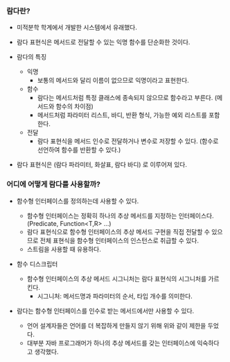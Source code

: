 
### 람다란?

- 미적분학 학계에서 개발한 시스템에서 유래했다.
- 람다 표현식은 메서드로 전달할 수 있는 익명 함수를 단순화한 것이다.

- 람다의 특징
  - 익명
    - 보통의 메서드와 달리 이름이 없으므로 익명이라고 표현한다. 
  - 함수
    - 람다는 메서드처럼 특정 클래스에 종속되지 않으므로 함수라고 부른다. (메서드와 함수의 차이점)
    - 메서드처럼 파라미터 리스트, 바디, 반환 형식, 가능한 예외 리스트를 포함한다. 
  - 전달
    - 람다 표현식을 메서드 인수로 전달하거나 변수로 저장할 수 있다. (함수로 선언하여 함수를 반환할 수 있다.)


- 람다 표현식은 (람다 파라미터, 화살표, 람다 바디) 로 이루어져 있다. 


### 어디에 어떻게 람다를 사용할까?

- 함수형 인터페이스를 정의하는데 사용할 수 있다. 
  - 함수형 인터페이스는 정확히 하나의 추상 메서드를 지정하는 인터페이스다. (Predicate<T>, Function<T,R> ...)
  - 람다 표현식으로 함수형 인터페이스의 추상 메서드 구현을 직접 전달할 수 있으므로 전체 표현식을 함수형 인터페이스의 인스턴스로 취급할 수 있다. 
  - 스트림을 사용할 때 유용하다.

- 함수 디스크립터
  - 함수형 인터페이스의 추상 메서드 시그니처는 람다 표현식의 시그니처를 가르킨다. 
    - 시그니처: 메서드명과 파라미터의 순서, 타입 개수를 의미한다. 


- 람다는 함수형 인터페이스를 인수로 받는 메서드에서만 사용할 수 있다. 
  - 언어 설계자들은 언어를 더 복잡하게 만들지 않기 위해 위와 같이 제한을 두었다.
  - 대부분 자바 프로그래머가 하나의 추상 메서드를 갖는 인터페이스에 익숙하다고 생각했다.
